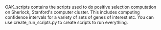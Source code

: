 OAK_scripts contains the scripts used to do positive selection computation on Sherlock, Stanford's computer cluster.
This includes computing confidence intervals for a variety of sets of genes of interest etc.
You can use create_run_scripts.py to create scripts to run everything.
